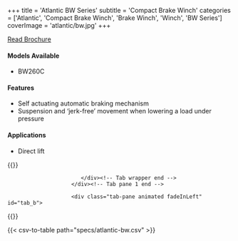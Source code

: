 +++
title = 'Atlantic BW Series'
subtitle = 'Compact Brake Winch'
categories = ['Atlantic', 'Compact Brake Winch', 'Brake Winch', 'Winch', 'BW Series']
coverImage = 'atlantic/bw.jpg'
+++

[Read Brochure](https://atlanticproducts.com.au/wp-content/uploads/2022/05/atlantic-winch-catalogue-2022.pdf)

#### Models Available

* BW260C

#### Features

* Self actuating automatic braking mechanism
* Suspension and ‘jerk-free’ movement when lowering a load under pressure

#### Applications

* Direct lift

{{<renderer>}}

</div>
                              </div><!-- Service 1 end -->

                           </div><!-- Tab wrapper end -->
                        </div><!-- Tab pane 1 end -->

                        <div class="tab-pane animated fadeInLeft" id="tab_b">
{{</renderer>}}

{{< csv-to-table path="specs/atlantic-bw.csv" >}}
